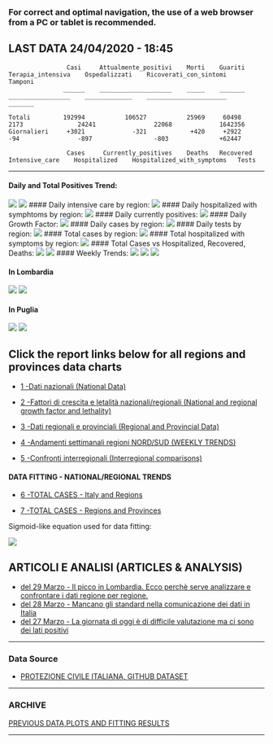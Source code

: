 <!-- start -->
### For correct and optimal navigation, the use of a web browser from a PC or tablet is recommended.

## LAST DATA 24/04/2020 - 18:45

                    Casi     Attualmente_positivi    Morti    Guariti    Terapia_intensiva    Ospedalizzati    Ricoverati_con_sintomi    Tamponi
                   ______    ____________________    _____    _______    _________________    _____________    ______________________    _______
                   
    Totali         192994           106527           25969     60498           2173               24241                22068             1642356
    Giornalieri     +3021             -321            +420     +2922            -94                -897                 -803              +62447
    
                    Cases     Currently_positives    Deaths   Recovered    Intensive_care    Hospitalized    Hospitalized_with_symptoms   Tests                
    
---

#### Daily and Total Positives Trend:
<img src="https://marcelchiarello.github.io/showdata/RUN_24_04/RUN1/RUN_DATA_FIT_TOTAL_CASES_ITALY_REGIONS_01.png">
<img src="https://marcelchiarello.github.io/showdata/RUN_24_04/RUN1/RUN_DATA_FIT_TOTAL_CASES_ITALY_REGIONS_02.png">
#### Daily intensive care by region:
<img src="https://marcelchiarello.github.io/showdata/RUN_24_04/RUN4/RUN_INTEREGION_13.png">
#### Daily hospitalized with symphtoms by region:
<img src="https://marcelchiarello.github.io/showdata/RUN_24_04/RUN4/RUN_INTEREGION_14.png">
#### Daily currently positives:
<img src="https://marcelchiarello.github.io/showdata/RUN_24_04/RUN4/RUN_INTEREGION_15.png">
#### Daily Growth Factor:
<img src="https://marcelchiarello.github.io/showdata/RUN_24_04/RUN6/RUN_FACTORS_01.png">
#### Daily cases by region:
<img src="https://marcelchiarello.github.io/showdata/RUN_24_04/RUN4/RUN_INTEREGION_11.png">
#### Daily tests by region:
<img src="https://marcelchiarello.github.io/showdata/RUN_24_04/RUN4/RUN_INTEREGION_12.png">
#### Total cases by region:
<img src="https://marcelchiarello.github.io/showdata/RUN_24_04/RUN4/RUN_INTEREGION_01.png">
#### Total hospitalized with symptoms by region:
<img src="https://marcelchiarello.github.io/showdata/RUN_24_04/RUN4/RUN_INTEREGION_05.png">
#### Total Cases vs Hospitalized, Recovered, Deaths:
<img src="https://marcelchiarello.github.io/showdata/RUN_24_04/RUN0/RUN_DATA_ITALIA_01.png">

<img src="https://marcelchiarello.github.io/showdata/RUN_24_04/RUN0/RUN_DATA_ITALIA_04.png">
#### Weekly Trends:
<img src="https://marcelchiarello.github.io/showdata/RUN_24_04/RUN5/RUN_NEWTRENDS_01.png">
<img src="https://marcelchiarello.github.io/showdata/RUN_24_04/RUN5/RUN_NEWTRENDS_02.png">
<img src="https://marcelchiarello.github.io/showdata/RUN_24_04/RUN5/RUN_NEWTRENDS_03.png">

#### In Lombardia

<img src="https://marcelchiarello.github.io/showdata/RUN_24_04/RUN1/RUN_DATA_FIT_TOTAL_CASES_ITALY_REGIONS_05.png">
<img src="https://marcelchiarello.github.io/showdata/RUN_24_04/RUN1/RUN_DATA_FIT_TOTAL_CASES_ITALY_REGIONS_06.png">

#### In Puglia

<img src="https://marcelchiarello.github.io/showdata/RUN_24_04/RUN1/RUN_DATA_FIT_TOTAL_CASES_ITALY_REGIONS_03.png">
<img src="https://marcelchiarello.github.io/showdata/RUN_24_04/RUN1/RUN_DATA_FIT_TOTAL_CASES_ITALY_REGIONS_04.png">

## Click the report links below for all regions and provinces data charts

- [1 -Dati nazionali (National Data)](/RUN_24_04/RUN0/RUN.html)

- [2 -Fattori di crescita e letalità nazionali/regionali (National and regional growth factor and lethality)](/RUN_24_04/RUN6/RUN.html)

- [3 -Dati regionali e provinciali (Regional and Provincial Data)](/RUN_24_04/RUN2/RUN.html)

- [4 -Andamenti settimanali regioni NORD/SUD (WEEKLY TRENDS)](/RUN_24_04/RUN5/RUN.html)

- [5 -Confronti interregionali (Interregional comparisons)](/RUN_24_04/RUN4/RUN.html)

#### DATA FITTING - NATIONAL/REGIONAL TRENDS

- [6 -TOTAL CASES - Italy and Regions](/RUN_24_04/RUN1/RUN.html)

- [7 -TOTAL CASES - Regions and Provinces](/RUN_24_04/RUN13/RUN.html)

Sigmoid-like equation used for data fitting:

<img src="http://latex.codecogs.com/svg.latex?Sig = \frac{a}{e^{b(x+c)} + a1e^{b1(x+c1)} - d}" border="0"/>

## ARTICOLI E ANALISI (ARTICLES & ANALYSIS)

- [del 29 Marzo - Il picco in Lombardia. Ecco perchè serve analizzare e confrontare i dati regione per regione.](/ARTICLES/DES_29_03.md)
- [del 28 Marzo - Mancano gli standard nella comunicazione dei dati in Italia](/ARTICLES/DES_28_03.md)
- [del 27 Marzo - La giornata di oggi è di difficile valutazione ma ci sono dei lati positivi](/ARTICLES/DES_27_03.md)

---

### Data Source

- [PROTEZIONE CIVILE ITALIANA, GITHUB DATASET](https://github.com/pcm-dpc/COVID-19)

---

### ARCHIVE
[PREVIOUS DATA,PLOTS AND FITTING RESULTS](/archive.md)

---
